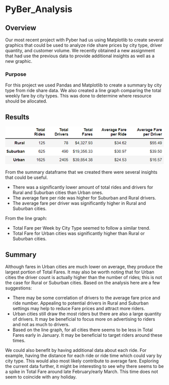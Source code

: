# PyBer_Analysis

## Overview
Our most recent project with Pyber had us using Matplotlib to create several graphics that could be used to analyze ride share prices by city type, driver quantity, and customer volume. We recently obtained a new assignment that had use the previous data to provide additional insights as well as a new graphic.

### Purpose
For this project we used Pandas and Matplotlib to create a summary by city type from ride share data. We also created a line graph comparing the total weekly fare by city types. This was done to determine where resource should be allocated. 

## Results
![](/analysis/pyber_summary_df.png)

From the summary dataframe that we created there were several insights that could be useful.

- There was a significantly lower amount of total rides and drivers for Rural and Suburban cities than Urban ones.
- The average fare per ride was higher for Suburban and Rural drivers.
- The average fare per driver was significantly higher in Rural and Suburban cities. 

From the line graph:
- Total Fare per Week by City Type seemed to follow a similar trend.
- Total Fare for Urban cities was significantly higher than Rural or Suburban cities.

## Summary
Although fares in Urban cities are much lower on average, they produce the largest portion of Total Fares. It may also be worth noting that for Urban cities the driver count is actually higher than the number of rides; this is not the case for Rural or Suburban cities. Based on the analysis here are a few suggestions:

- There may be some correlation of drivers to the average fare price and ride number. Appealing to potential drivers in Rural and Suburban settings may help to reduce Fare prices and attract more riders.
- Urban cities still draw the most riders but there are also a large quantity of drivers. It may be beneficial to focus more on advertising to riders and not as much to drivers.
- Based on the line graph, for all cities there seems to be less in Total Fares early in January. It may be beneficial to target riders around these times.

We could also benefit by having additional data about each ride. For example, having the distance for each ride or ride time which could vary by city type. This would also most likely contribute to average fare. Exploring the current data further, it might be interesting to see why there seems to be a spike in Total Fare around late February/early March. This time does not seem to coincide with any holiday. 